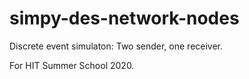 # simpy-des-network-nodes

Discrete event simulaton: Two sender, one receiver.

For HIT Summer School 2020.
